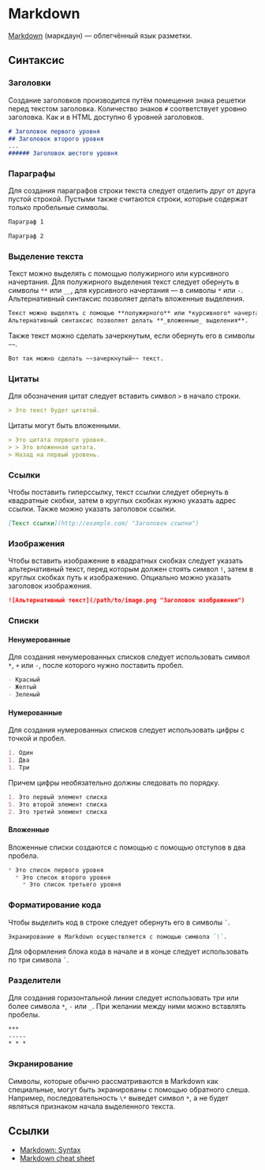 # Markdown

[Markdown](https://en.wikipedia.org/wiki/Markdown) (маркдаун) — облегчённый язык разметки.

## Синтаксис

### Заголовки
Создание заголовков производится путём помещения знака решетки перед текстом заголовка. Количество знаков `#` соответствует уровню заголовка. Как и в HTML доступно 6 уровней заголовков.

```markdown
# Заголовок первого уровня
## Заголовок второго уровня
...
###### Заголовок шестого уровня
```

### Параграфы
Для создания параграфов строки текста следует отделить друг от друга пустой строкой. Пустыми также считаются строки, которые содержат только пробельные символы.

```markdown
Параграф 1

Параграф 2
```

### Выделение текста
Текст можно выделять с помощью полужирного или курсивного начертания. Для полужирного выделения текст следует обернуть в символы `**` или `__`, для курсивного начертания — в символы `*` или `-`. Альтернативный синтаксис позволяет делать вложенные выделения.

```markdown
Текст можно выделять с помощью **полужирного** или *курсивного* начертания.
Альтернативный синтаксис позволяет делать **_вложенные_ выделения**.
```

Также текст можно сделать зачеркнутым, если обернуть его в символы `~~`.

```markdown
Вот так можно сделать ~~зачеркнутый~~ текст.
```

### Цитаты
Для обозначения цитат следует вставить символ `>` в начало строки.

```markdown
> Это текст будет цитатой.
```

Цитаты могут быть вложенными.

```markdown
> Это цитата первого уровня.
> > Это вложенная цитата.
> Назад на первый уровень.
```

### Ссылки
Чтобы поставить гиперссылку, текст ссылки следует обернуть в квадратные скобки, затем в круглых скобках нужно указать адрес ссылки. Также можно указать заголовок ссылки.

```markdown
[Текст ссылки](http://example.com/ "Заголовок ссылки")
```

### Изображения
Чтобы вставить изображение в квадратных скобках следует указать альтернативный текст, перед которым должен стоять символ `!`, затем в круглых скобках путь к изображению. Опциально можно указать заголовок изображения.

```markdown
![Альтернативный текст](/path/to/image.png "Заголовок изображения")
```

### Списки

#### Ненумерованные
Для создания ненумерованных списков следует использовать символ `*`, `+` или `-`, после которого нужно поставить пробел.

```markdown
- Красный
- Желтый
- Зеленый
```

#### Нумерованные
Для создания нумерованных списков следует использовать цифры с точкой и пробел.

```markdown
1. Один
1. Два
1. Три
```

Причем цифры необязательно должны следовать по порядку.

```markdown
1. Это первый элемент списка
5. Это второй элемент списка
2. Это третий элемент списка
```

#### Вложенные
Вложенные списки создаются с помощью с помощью отступов в два пробела.

```markdown
* Это список первого уровня
  * Это список второго уровня
    * Это список третьего уровня
```

### Форматирование кода
Чтобы выделить код в строке следует обернуть его в символы `` ` ``.

```markdown
Экранирование в Markdown осуществляется с помощью символа `\`.
```

Для оформления блока кода в начале и в конце следует использовать по три символа `` ` ``.

### Разделители
Для создания горизонтальной линии следует использовать три или более символа `*`, `-` или `_`. При желании между ними можно вставлять пробелы.

```markdown
***
-----
* * *
```

### Экранирование
Символы, которые обычно рассматриваются в Markdown как специальные, могут быть экранированы с помощью обратного слеша. Например, последовательность `\*` выведет символ `*`, а не будет являться признаком начала выделенного текста.

## Ссылки
- [Markdown: Syntax](http://daringfireball.net/projects/markdown/syntax)
- [Markdown cheat sheet](http://warpedvisions.org/projects/markdown-cheat-sheet/)